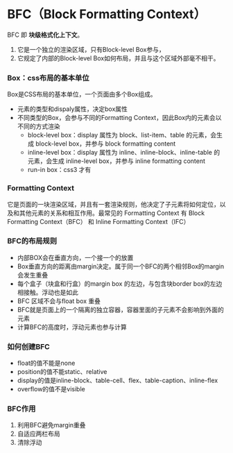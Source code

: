 # BFC（Block Formatting Context）

BFC 即 **块级格式化上下文**。

1. 它是一个独立的渲染区域，只有Block-level Box参与，
2. 它规定了内部的Block-level Box如何布局，并且与这个区域外部毫不相干。



### Box：css布局的基本单位

Box是CSS布局的基本单位，一个页面由多个Box组成。

- 元素的类型和dispaly属性，决定box属性
- 不同类型的Box，会参与不同的Formatting Context，因此Box内的元素会以不同的方式渲染
  - block-level box：display 属性为 block、list-item、table 的元素，会生成 block-level box，并参与 block formatting content
  - inline-level box：display 属性为 inline、inline-block、inline-table 的元素，会生成 inline-level box，并参与 inline formatting content
  - run-in box：css3 才有



### Formatting Context

它是页面的一块渲染区域，并且有一套渲染规则，他决定了子元素将如何定位，以及和其他元素的关系和相互作用。最常见的 Formatting Context 有 Block Formatting Context（BFC） 和 Inline Formatting Context（IFC）



### BFC的布局规则

- 内部BOX会在垂直方向，一个接一个的放置
- Box垂直方向的距离由margin决定。属于同一个BFC的两个相邻Box的margin会发生重叠
- 每个盒子（块盒和行盒）的margin box 的左边，与包含块border box的左边相接触。浮动也是如此
- BFC 区域不会与float box 重叠
- BFC就是页面上的一个隔离的独立容器，容器里面的子元素不会影响到外面的元素
- 计算BFC的高度时，浮动元素也参与计算



### 如何创建BFC

- float的值不能是none
- position的值不能static、relative
- display的值是inline-block、table-cell、flex、table-caption、inline-flex
- overflow的值不是visible



### BFC作用

1. 利用BFC避免margin重叠
2. 自适应两栏布局
3. 清除浮动